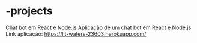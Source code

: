 # -projects
Chat bot em React e Node.js
Aplicação de um chat bot em React e Node.js
Link aplicação: https://lit-waters-23603.herokuapp.com/
